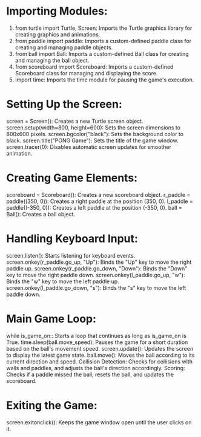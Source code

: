 # Importing Modules:

1. from turtle import Turtle, Screen: Imports the Turtle graphics library for creating graphics and animations.
2. from paddle import paddle: Imports a custom-defined paddle class for creating and managing paddle objects.
3. from ball import Ball: Imports a custom-defined Ball class for creating and managing the ball object.
4. from scoreboard import Scoreboard: Imports a custom-defined Scoreboard class for managing and displaying the score.
5. import time: Imports the time module for pausing the game's execution.

# Setting Up the Screen:

screen = Screen(): Creates a new Turtle screen object.
screen.setup(width=800, height=600): Sets the screen dimensions to 800x600 pixels.
screen.bgcolor("black"): Sets the background color to black.
screen.title("PONG Game"): Sets the title of the game window.
screen.tracer(0): Disables automatic screen updates for smoother animation.

# Creating Game Elements:

scoreboard = Scoreboard(): Creates a new scoreboard object.
r_paddle = paddle((350, 0)): Creates a right paddle at the position (350, 0).
l_paddle = paddle((-350, 0)): Creates a left paddle at the position (-350, 0).
ball = Ball(): Creates a ball object.

# Handling Keyboard Input:

screen.listen(): Starts listening for keyboard events.
screen.onkey(r_paddle.go_up, "Up"): Binds the "Up" key to move the right paddle up.
screen.onkey(r_paddle.go_down, "Down"): Binds the "Down" key to move the right paddle down.
screen.onkey(l_paddle.go_up, "w"): Binds the "w" key to move the left paddle up.
screen.onkey(l_paddle.go_down, "s"): Binds the "s" key to move the left paddle down.

# Main Game Loop:

while is_game_on:: Starts a loop that continues as long as is_game_on is True.
time.sleep(ball.move_speed): Pauses the game for a short duration based on the ball's movement speed.
screen.update(): Updates the screen to display the latest game state.
ball.move(): Moves the ball according to its current direction and speed.
Collision Detection:
Checks for collisions with walls and paddles, and adjusts the ball's direction accordingly.
Scoring:
Checks if a paddle missed the ball, resets the ball, and updates the scoreboard.

# Exiting the Game:

screen.exitonclick(): Keeps the game window open until the user clicks on it.
